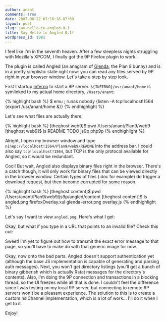 ```yaml
---
author: anant
comments: true
date: 2007-08-22 07:16:16-07:00
layout: post
slug: say-hello-to-angled-0-1
title: Say Hello to Angled 0.1!
wordpress_id: 1081
---
```


I feel like I'm in the seventh heaven. After a few sleepless nights struggling with Mozilla's XPCOM, I finally got the 9P Firefox plugin to work.

The plugin is called Angled (an anagram of [Glenda](http://replay.waybackmachine.org/20070911164007/http://plan9.bell-labs.com/plan9/glenda.html), the Plan 9 bunny) and is in a pretty simplistic state right now: you can read any files served by 9P right in your browser window. Let's take a step by step look.

First I startup [Inferno](http://replay.waybackmachine.org/20070911164007/http://www.vitanuova.com/inferno/) to start a 9P server. `${INFERNO}/usr/anant/home` is symlinked to my actual home directory, `/Users/anant`:

{% highlight bash %}
$ emu
; runas nobody {listen -A tcp!localhost!1564 {export /usr/anant/home &}}
{% endhighlight %}

Let's see what files are actually there:

{% highlight bash %}
[theghost web9]$ pwd
/Users/anant/Plan9/web9
[theghost web9]$ ls
README TODO js9p php9p
{% endhighlight %}

Alright, I open my browser window and type `ninep://localhost!1564/Plan9/web9/README` into the address bar. I could also say `tcp!localhost!1564`, but TCP is the only protocol available for Angled, so it would be redundant.

Cool! But wait, Angled also displays binary files right in the browser. There's a catch though, it will only work for binary files that can be viewed directly in the browser window. Certain types of files (.doc for example) do trigger a download request, but then become corrupted for some reason.

{% highlight bash %}
[theghost content]$ pwd
/Users/anant/Plan9/web9/js9p/angled/content
[theghost content]$ ls
angled.png firefoxOverlay.xul glenda-error.png overlay.js
{% endhighlight %}

Let's say I want to view `angled.png`. Here's what I get:

Okay, but what if you type in a URL that points to an invalid file? Check this out:

Sweet! I'm yet to figure out how to transmit the exact error message to that page, so you'll have to make do with that generic image for now.

Okay, now onto the bad parts. Angled doesn't support authentication yet (although the base JS implementation is capable of generating and parsing auth messages). Next, you won't get directory listings (you'll get a bunch of binary gibberish which is actually Rstat messages for the directory's contents). Also, I'm doing the 9P connection and transactions in a blocking thread, so the UI freezes while all that is done. I couldn't feel the difference since I was testing on my local 9P server, but connecting to remote 9P servers won't be a pleasant experience. The solution to this is to create a custom nsIChannel implementation, which is a lot of work... I'll do it when I get to it.

Enjoy!





